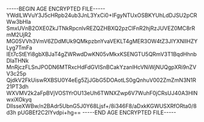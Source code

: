 -----BEGIN AGE ENCRYPTED FILE-----
YWdlLWVuY3J5cHRpb24ub3JnL3YxCi0+IFgyNTUxOSBKYUhLdDJSU2pCRWw3bHla
SmxUVnB2OXE0ZkJTNkRpcnlvREZQZHBXQ2pzClFnR2hjRzJUVEZ0MC8rRmM2UjR2
MG05VVh3VmV6ZDdMUk9QMkpzbnYvaVEKLT4gMER3OW4tZ3JlYXNlIHZYLyg7TmFa
IEt7cStEYi8gbXBJaT4gZWRwdDwKN05vMkxKSENGTU5QRmV3T1BqdHhnbDlaTHNk
MnRjczFLSnJPODN6MTRxcHdFdGVISnBCakYzanlHcVNiWjNUQgpXRi9nZVV3c25p
QjdkV2FkUiswRXBSU0Y4eEg5ZjJGbG5DOAotLS0gQnhuV002ZmZmN3N1R21PT3dh
WXVMV2k2aFpBVjVOS1YrOU13eUh6TWNXZwp6V7WuhF0jCRsUJ40A3HlNwxiXOkyq
DIlsseXWBw/n2BAdr5UbnG5J0Y68Ljsf+/8i346F8/aDxkKGWUSXRfORta0/8d3h
pUGBEf2C2IYvdpi+hg==
-----END AGE ENCRYPTED FILE-----
